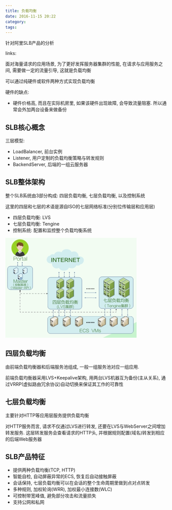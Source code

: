 ```yaml
---
title: 负载均衡
date: 2016-11-15 20:22
category:
tags:
---
```


针对阿里SLB产品的分析

links:


面对海量请求的应用场景, 为了更好发挥服务器集群的性能, 在请求与应用服务之间, 需要做一定的流量引导, 这就是负载均衡

可以通过纯硬件或软件两种方式实现负载均衡

硬件的缺点:
- 硬件价格高, 而且在实际机房里, 如果该硬件出现故障, 会导致流量阻塞. 所以通常会外加两台设备来做备份

## SLB核心概念
三层模型:

- LoadBalancer, 前台实例
- Listener, 用户定制的负载均衡策略与转发规则
- BackendServer, 后端的一组云服务器

## SLB整体架构
整个SLB系统由3部分构成: 四层负载均衡, 七层负载均衡, 以及控制系统

这里的四层和七层的术语是源自ISO的七层网络标准(分别位传输层和应用层)

- 四层负载均衡: LVS
- 七层负载均衡: Tengine
- 控制系统: 配置和监控整个负载均衡系统

![](负载均衡SLB架构.png)

## 四层负载均衡
由前端负载均衡器和后端服务池组成, 一般一组服务池对应一组应用.

前端负载均衡器采用LVS+Keepalive架构, 用两台LVS机器互为备份(主从关系), 通过VRRP(虚拟路由冗余协议)自动切换来保证其工作的可靠性

## 七层负载均衡
主要针对HTTP等应用层服务提供负载均衡

对HTTP服务而言, 请求不仅通过LVS进行转发, 还要在LVS与WebServer之间增加转发服务. 这层转发服务会查看请求的HTTP头, 并根据规则配置(域名)转发到相应的后端Web服务器

## SLB产品特征

- 提供两种负载均衡(TCP, HTTP)
- 智能自检, 自动屏蔽异常的ECS, 恢复后自动接触屏蔽
- 会话保持, 七层负载均衡可以在会话的整个生命周期里做到点对点转发
- 多种规则, 加权轮询(WRR), 加权最小连接数(WLC)
- 可控制带宽峰值, 避免部分攻击和流量损失
- 支持公网和私网
